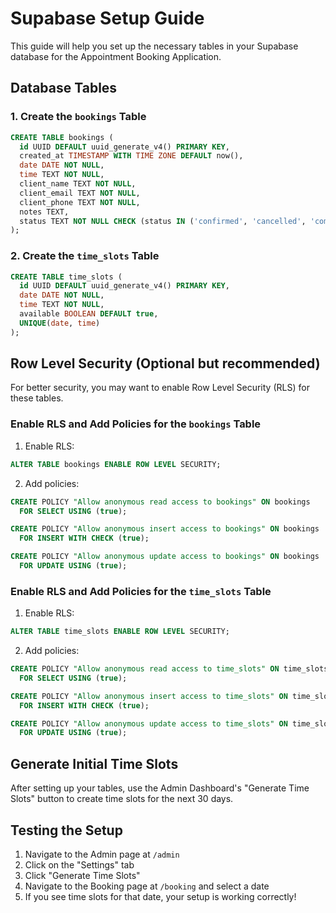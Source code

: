 
# Supabase Setup Guide

This guide will help you set up the necessary tables in your Supabase database for the Appointment Booking Application.

## Database Tables

### 1. Create the `bookings` Table

```sql
CREATE TABLE bookings (
  id UUID DEFAULT uuid_generate_v4() PRIMARY KEY,
  created_at TIMESTAMP WITH TIME ZONE DEFAULT now(),
  date DATE NOT NULL,
  time TEXT NOT NULL,
  client_name TEXT NOT NULL,
  client_email TEXT NOT NULL,
  client_phone TEXT NOT NULL,
  notes TEXT,
  status TEXT NOT NULL CHECK (status IN ('confirmed', 'cancelled', 'completed'))
);
```

### 2. Create the `time_slots` Table

```sql
CREATE TABLE time_slots (
  id UUID DEFAULT uuid_generate_v4() PRIMARY KEY,
  date DATE NOT NULL,
  time TEXT NOT NULL,
  available BOOLEAN DEFAULT true,
  UNIQUE(date, time)
);
```

## Row Level Security (Optional but recommended)

For better security, you may want to enable Row Level Security (RLS) for these tables.

### Enable RLS and Add Policies for the `bookings` Table

1. Enable RLS:
```sql
ALTER TABLE bookings ENABLE ROW LEVEL SECURITY;
```

2. Add policies:
```sql
CREATE POLICY "Allow anonymous read access to bookings" ON bookings
  FOR SELECT USING (true);

CREATE POLICY "Allow anonymous insert access to bookings" ON bookings
  FOR INSERT WITH CHECK (true);

CREATE POLICY "Allow anonymous update access to bookings" ON bookings
  FOR UPDATE USING (true);
```

### Enable RLS and Add Policies for the `time_slots` Table

1. Enable RLS:
```sql
ALTER TABLE time_slots ENABLE ROW LEVEL SECURITY;
```

2. Add policies:
```sql
CREATE POLICY "Allow anonymous read access to time_slots" ON time_slots
  FOR SELECT USING (true);

CREATE POLICY "Allow anonymous insert access to time_slots" ON time_slots
  FOR INSERT WITH CHECK (true);

CREATE POLICY "Allow anonymous update access to time_slots" ON time_slots
  FOR UPDATE USING (true);
```

## Generate Initial Time Slots

After setting up your tables, use the Admin Dashboard's "Generate Time Slots" button to create time slots for the next 30 days.

## Testing the Setup

1. Navigate to the Admin page at `/admin`
2. Click on the "Settings" tab
3. Click "Generate Time Slots"
4. Navigate to the Booking page at `/booking` and select a date
5. If you see time slots for that date, your setup is working correctly!
